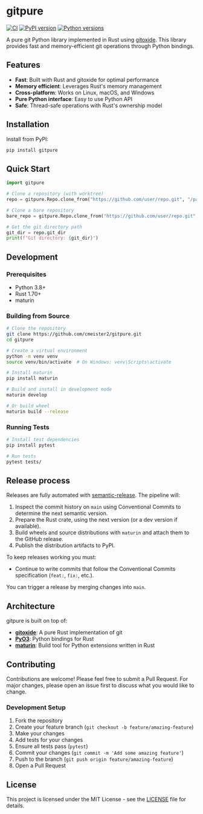 # gitpure

[![CI](https://github.com/cmeister2/gitpure/actions/workflows/CI.yml/badge.svg)](https://github.com/cmeister2/gitpure/actions/workflows/CI.yml)
[![PyPI version](https://badge.fury.io/py/gitpure.svg)](https://badge.fury.io/py/gitpure)
[![Python versions](https://img.shields.io/pypi/pyversions/gitpure.svg)](https://pypi.org/project/gitpure/)

A pure git Python library implemented in Rust using [gitoxide](https://github.com/Byron/gitoxide). This library provides fast and memory-efficient git operations through Python bindings.

## Features

- **Fast**: Built with Rust and gitoxide for optimal performance
- **Memory efficient**: Leverages Rust's memory management
- **Cross-platform**: Works on Linux, macOS, and Windows
- **Pure Python interface**: Easy to use Python API
- **Safe**: Thread-safe operations with Rust's ownership model

## Installation

Install from PyPI:

```bash
pip install gitpure
```

## Quick Start

```python
import gitpure

# Clone a repository (with worktree)
repo = gitpure.Repo.clone_from("https://github.com/user/repo.git", "/path/to/local/repo")

# Clone a bare repository
bare_repo = gitpure.Repo.clone_from("https://github.com/user/repo.git", "/path/to/bare/repo", bare=True)

# Get the git directory path
git_dir = repo.git_dir
print(f"Git directory: {git_dir}")
```

## Development

### Prerequisites

- Python 3.8+
- Rust 1.70+
- maturin

### Building from Source

```bash
# Clone the repository
git clone https://github.com/cmeister2/gitpure.git
cd gitpure

# Create a virtual environment
python -m venv venv
source venv/bin/activate  # On Windows: venv\Scripts\activate

# Install maturin
pip install maturin

# Build and install in development mode
maturin develop

# Or build wheel
maturin build --release
```

### Running Tests

```bash
# Install test dependencies
pip install pytest

# Run tests
pytest tests/
```

## Release process

Releases are fully automated with [semantic-release](https://semantic-release.gitbook.io/). The pipeline will:

1. Inspect the commit history on `main` using Conventional Commits to determine the next semantic version.
2. Prepare the Rust crate, using the next version (or a dev version if available).
3. Build wheels and source distributions with `maturin` and attach them to the GitHub release.
4. Publish the distribution artifacts to PyPI.

To keep releases working you must:

- Continue to write commits that follow the Conventional Commits specification (`feat:`, `fix:`, etc.).

You can trigger a release by merging changes into `main`.

## Architecture

gitpure is built on top of:

- **[gitoxide](https://github.com/Byron/gitoxide)**: A pure Rust implementation of git
- **[PyO3](https://github.com/PyO3/pyo3)**: Python bindings for Rust
- **[maturin](https://github.com/PyO3/maturin)**: Build tool for Python extensions written in Rust

## Contributing

Contributions are welcome! Please feel free to submit a Pull Request. For major changes, please open an issue first to discuss what you would like to change.

### Development Setup

1. Fork the repository
2. Create your feature branch (`git checkout -b feature/amazing-feature`)
3. Make your changes
4. Add tests for your changes
5. Ensure all tests pass (`pytest`)
6. Commit your changes (`git commit -m 'Add some amazing feature'`)
7. Push to the branch (`git push origin feature/amazing-feature`)
8. Open a Pull Request

## License

This project is licensed under the MIT License - see the [LICENSE](LICENSE) file for details.
